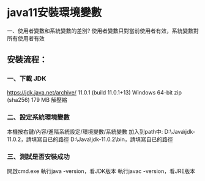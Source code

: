 # java11安裝環境變數 

一、使用者變數和系統變數的差別?
使用者變數只對當前使用者有效，系統變數對所有使用者有效

## 安裝流程：
### 一、下載 JDK
https://jdk.java.net/archive/
11.0.1 (build 11.0.1+13)
Windows 64-bit zip (sha256) 179 MB
解壓縮
### 二、設定系統環境變數
本機按右鍵/內容/進階系統設定/環境變數/系統變數
加入到path中:
D:\Java\jdk-11.0.2，請填寫自已的路徑
D:\Java\jdk-11.0.2\bin，請填寫自已的路徑
### 三、測試是否安裝成功
開啟cmd.exe
執行java -version，看JDK版本
執行javac -version，看JRE版本
